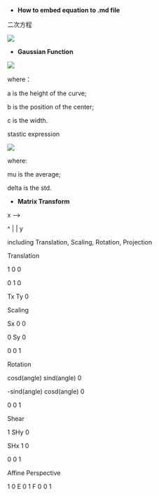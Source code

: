 * **How to embed equation to .md file**

二次方程

<img src="https://latex.codecogs.com/svg.latex?\Large&space;x=\frac{-b\pm\sqrt{b^2-4ac}}{2a}" />


* **Gaussian Function**

<img src="https://latex.codecogs.com/svg.latex?\Large&space;G(x)=a\cdot&space;e^{&space;\frac{^{-(x-b)^2}}{2&space;c^{2}}}"  />

where：

a is the height of the curve; 

b is the position of the center; 

c is the width.


stastic expression


<img src="https://latex.codecogs.com/svg.latex?\Large&space;G(x)=\frac{1}{\delta\cdot&space;\sqrt&space;{2\pi}}\cdot&space;e^{-\frac{1}{2}&space;\cdot&space;(\frac{x-\mu}{\delta})^2}" />

where:

mu is the average;

delta is the std.


* **Matrix Transform**

x -->

^
|
|
y

including Translation, Scaling, Rotation, Projection

Translation

1  0  0

0  1  0

Tx Ty 0

Scaling

Sx   0    0

0    Sy   0

0    0    1

Rotation

cosd(angle)  sind(angle) 0

-sind(angle) cosd(angle) 0

0            0           1

Shear

1   SHy 0

SHx 1   0

0   0   1

Affine Perspective

1 0 E
0 1 F
0 0 1
